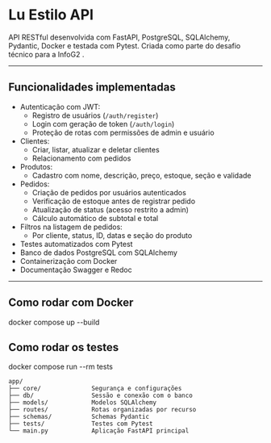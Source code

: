 # Lu Estilo API

API RESTful desenvolvida com FastAPI, PostgreSQL, SQLAlchemy, Pydantic, Docker e testada com Pytest. Criada como parte do desafio técnico para a InfoG2 .

---

## Funcionalidades implementadas

- Autenticação com JWT:
  - Registro de usuários (`/auth/register`)
  - Login com geração de token (`/auth/login`)
  - Proteção de rotas com permissões de admin e usuário
- Clientes:
  - Criar, listar, atualizar e deletar clientes
  - Relacionamento com pedidos
- Produtos:
  - Cadastro com nome, descrição, preço, estoque, seção e validade
- Pedidos:
  - Criação de pedidos por usuários autenticados
  - Verificação de estoque antes de registrar pedido
  - Atualização de status (acesso restrito a admin)
  - Cálculo automático de subtotal e total
- Filtros na listagem de pedidos:
  - Por cliente, status, ID, datas e seção do produto
- Testes automatizados com Pytest
- Banco de dados PostgreSQL com SQLAlchemy
- Containerização com Docker
- Documentação Swagger e Redoc

---

## Como rodar com Docker

docker compose up --build

## Como rodar os testes

docker compose run --rm tests

```text
app/
├── core/              Segurança e configurações
├── db/                Sessão e conexão com o banco
├── models/            Modelos SQLAlchemy
├── routes/            Rotas organizadas por recurso
├── schemas/           Schemas Pydantic
├── tests/             Testes com Pytest
└── main.py            Aplicação FastAPI principal
```

